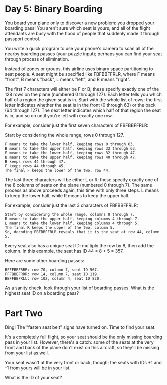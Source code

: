 # Day 5: Binary Boarding
You board your plane only to discover a new problem: you dropped your boarding pass! You aren't
sure which seat is yours, and all of the flight attendants are busy with the flood of people
that suddenly made it through passport control.

You write a quick program to use your phone's camera to scan all of the nearby boarding passes
(your puzzle input); perhaps you can find your seat through process of elimination.

Instead of zones or groups, this airline uses binary space partitioning to seat people. A seat
might be specified like FBFBBFFRLR, where F means "front", B means "back", L means "left",
and R means "right".

The first 7 characters will either be F or B; these specify exactly one of the 128 rows
on the plane (numbered 0 through 127). Each letter tells you which half of a region the given
seat is in. Start with the whole list of rows; the first letter indicates whether the seat is
in the front (0 through 63) or the back (64 through 127). The next letter indicates which half of
that region the seat is in, and so on until you're left with exactly one row.

For example, consider just the first seven characters of FBFBBFFRLR:

Start by considering the whole range, rows 0 through 127.
```
F means to take the lower half, keeping rows 0 through 63.
B means to take the upper half, keeping rows 32 through 63.
F means to take the lower half, keeping rows 32 through 47.
B means to take the upper half, keeping rows 40 through 47.
B keeps rows 44 through 47.
F keeps rows 44 through 45.
The final F keeps the lower of the two, row 44.
```
The last three characters will be either L or R; these specify exactly one of the 8 columns of seats
on the plane (numbered 0 through 7). The same process as above proceeds again, this time with only
three steps. L means to keep the lower half, while R means to keep the upper half.

For example, consider just the last 3 characters of FBFBBFFRLR:

```
Start by considering the whole range, columns 0 through 7.
R means to take the upper half, keeping columns 4 through 7.
L means to take the lower half, keeping columns 4 through 5.
The final R keeps the upper of the two, column 5.
So, decoding FBFBBFFRLR reveals that it is the seat at row 44, column 5.
```

Every seat also has a unique seat ID: multiply the row by 8, then add the column.
In this example, the seat has ID 44 * 8 + 5 = 357.

Here are some other boarding passes:

```
BFFFBBFRRR: row 70, column 7, seat ID 567.
FFFBBBFRRR: row 14, column 7, seat ID 119.
BBFFBBFRLL: row 102, column 4, seat ID 820.
```
As a sanity check, look through your list of boarding passes. What is the highest seat ID
on a boarding pass?

# Part Two
Ding! The "fasten seat belt" signs have turned on. Time to find your seat.

It's a completely full flight, so your seat should be the only missing boarding pass in your list.
However, there's a catch: some of the seats at the very front and back of the plane don't exist
on this aircraft, so they'll be missing from your list as well.

Your seat wasn't at the very front or back, though; the seats with IDs +1 and -1 from yours will be
in your list.

What is the ID of your seat?